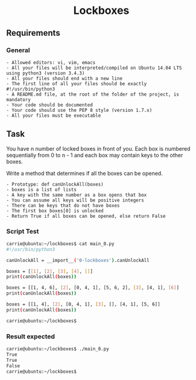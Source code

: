 <div align="center">

# Lockboxes

</div>

## Requirements

### General

    - Allowed editors: vi, vim, emacs
    - All your files will be interpreted/compiled on Ubuntu 14.04 LTS using python3 (version 3.4.3)
    - All your files should end with a new line
    - The first line of all your files should be exactly #!/usr/bin/python3
    - A README.md file, at the root of the folder of the project, is mandatory
    - Your code should be documented
    - Your code should use the PEP 8 style (version 1.7.x)
    - All your files must be executable

## Task

You have n number of locked boxes in front of you. Each box is numbered sequentially from 0 to n - 1 and each box may contain keys to the other boxes.

Write a method that determines if all the boxes can be opened.

    - Prototype: def canUnlockAll(boxes)
    - boxes is a list of lists
    - A key with the same number as a box opens that box
    - You can assume all keys will be positive integers
    - There can be keys that do not have boxes
    - The first box boxes[0] is unlocked
    - Return True if all boxes can be opened, else return False

### Script Test

```bash
carrie@ubuntu:~/lockboxes$ cat main_0.py
#!/usr/bin/python3

canUnlockAll = __import__('0-lockboxes').canUnlockAll

boxes = [[1], [2], [3], [4], []]
print(canUnlockAll(boxes))

boxes = [[1, 4, 6], [2], [0, 4, 1], [5, 6, 2], [3], [4, 1], [6]]
print(canUnlockAll(boxes))

boxes = [[1, 4], [2], [0, 4, 1], [3], [], [4, 1], [5, 6]]
print(canUnlockAll(boxes))

carrie@ubuntu:~/lockboxes$
```

### Result expected

```bash
carrie@ubuntu:~/lockboxes$ ./main_0.py
True
True
False
carrie@ubuntu:~/lockboxes$
```